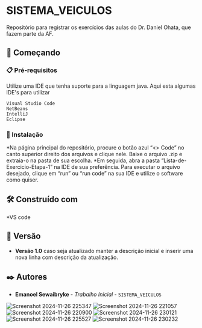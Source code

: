 # SISTEMA_VEICULOS
 
Repositório para registrar os exercícios das aulas do Dr. Daniel Ohata, que fazem parte da AF.

## 🚀 Começando

### 📋 Pré-requisitos

Utilize uma IDE que tenha suporte para a linguagem java.
Aqui esta algumas IDE's para utilizar
```
Visual Studio Code
NetBeans
IntelliJ
Eclipse
```

### 🔧 Instalação

*Na página principal do repositório, procure o botão azul “<> Code” no canto superior direito dos arquivos e clique nele. Baixe o arquivo .zip e extraia-o na pasta de sua escolha.
*Em seguida, abra a pasta “Lista-de-Exercicio-Etapa-1” na IDE de sua preferência. Para executar o arquivo desejado, clique em “run” ou “run code” na sua IDE e utilize o software como quiser.


## 🛠️ Construído com

*VS code


## 📌 Versão

* **Versão 1.0** caso seja atualizado manter a descrição inicial e inserir uma nova linha com descrição da atualização.

## ✒️ Autores

* **Emanoel Sewaibryke** - *Trabalho Inicial* - `SISTEMA_VEICULOS`

![Screenshot 2024-11-26 225347](https://github.com/user-attachments/assets/f64a89db-97c1-448e-be36-c5a3c93bc77f)
![Screenshot 2024-11-26 221057](https://github.com/user-attachments/assets/8a09d0d0-283f-4e21-92ea-d95c5fcb0db0)
![Screenshot 2024-11-26 220900](https://github.com/user-attachments/assets/c6483025-27e8-4884-b083-e7378b198481)
![Screenshot 2024-11-26 230121](https://github.com/user-attachments/assets/be944181-04b3-420b-9d34-9b662c45239e)
![Screenshot 2024-11-26 225527](https://github.com/user-attachments/assets/7febe8dd-1e6a-4663-870a-3e9df1a0f946)
![Screenshot 2024-11-26 230232](https://github.com/user-attachments/assets/36f3bab4-5cd8-463e-86b3-21c5398155b9)

